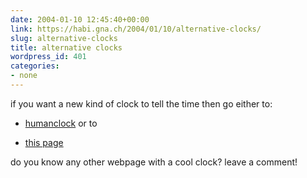 ```yaml
---
date: 2004-01-10 12:45:40+00:00
link: https://habi.gna.ch/2004/01/10/alternative-clocks/
slug: alternative-clocks
title: alternative clocks
wordpress_id: 401
categories:
- none
---
```


if you want a new kind of clock to tell the time then go either to:



	
  * [humanclock](http://www.humanclock.com/clock.php) or to

	
  * [this page](http://www.lares.dti.ne.jp/%7Eyugo/storage/monocrafts_ver3/03/index.html)



do you know any other webpage with a cool clock?
leave a comment!
